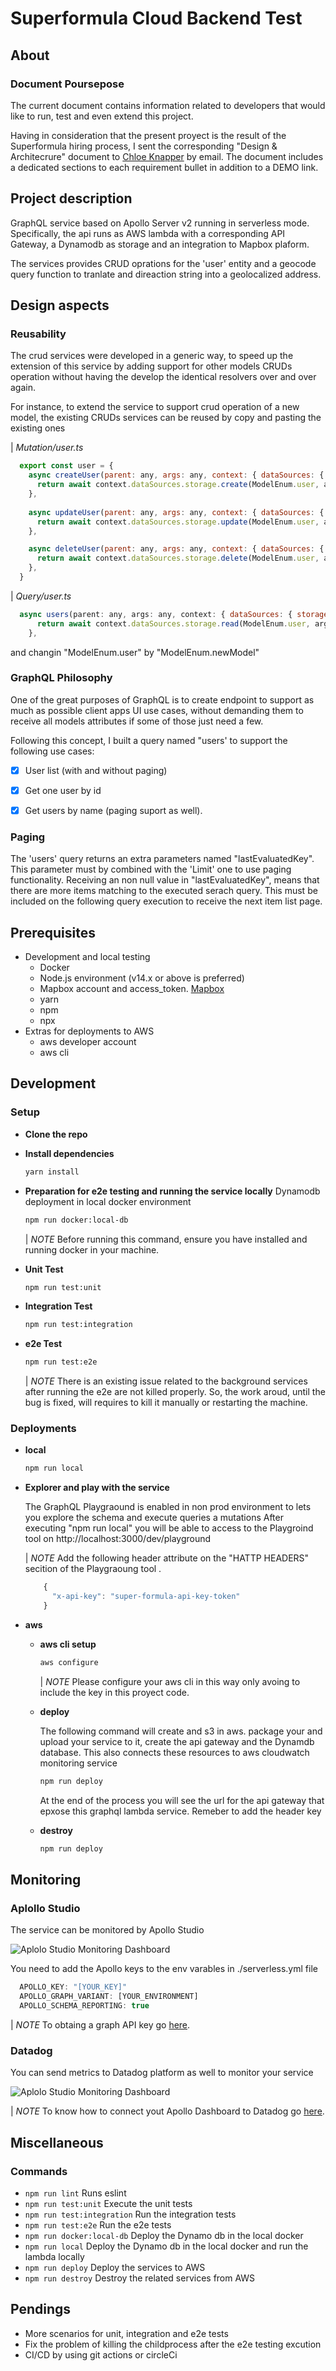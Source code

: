 # Superformula Cloud Backend Test

## About




### Document Poursepose

The current document contains information related to developers that would like to run, test and even extend this project.

Having in consideration that the present proyect is the result of the Superformula hiring process, I sent the corresponding "Design & Architecrure" document to [Chloe Knapper](https://www.linkedin.com/in/chloeknapper/) by email. The document includes a dedicated sections to each requirement bullet in addition to a DEMO link. 

## Project description

GraphQL service based on Apollo Server v2 running in serverless mode. Specifically, the api runs as AWS lambda with a corresponding API Gateway, a Dynamodb as storage and an integration to Mapbox plaform.

The services provides CRUD oprations for the 'user' entity and a geocode query function to tranlate and direaction string into a geolocalized address.

## Design aspects

### Reusability

The crud services were developed in a generic way, to speed up the extension of this service by adding support for other models CRUDs operation without having the develop the identical resolvers over and over again.

For instance, to extend the service to support crud operation of a new model, the existing CRUDs services can be reused by copy and pasting the existing ones

| *Mutation/user.ts*
```js
  export const user = {
    async createUser(parent: any, args: any, context: { dataSources: { storage: StorageDataSource}}, info: any) {
      return await context.dataSources.storage.create(ModelEnum.user, args);
    },
  
    async updateUser(parent: any, args: any, context: { dataSources: { storage: StorageDataSource}}, info: any) {
      return await context.dataSources.storage.update(ModelEnum.user, args);
    },

    async deleteUser(parent: any, args: any, context: { dataSources: { storage: StorageDataSource}}, info: any) {
      return await context.dataSources.storage.delete(ModelEnum.user, args);
    },
  }
  ```

| *Query/user.ts* 

```js
  async users(parent: any, args: any, context: { dataSources: { storage: StorageDataSource}}, info: any) {
      return await context.dataSources.storage.read(ModelEnum.user, args);
    },
```

and changin "ModelEnum.user" by "ModelEnum.newModel"

### GraphQL Philosophy

One of the great purposes of GraphQL is to create endpoint to support as much as possible client apps UI use cases, without demanding them to receive all models attributes if some of those just need a few.

Following this concept, I built a query named "users' to support the following use cases:
- [x] User list (with and without paging)
- [x] Get one user by id
- [x] Get users by name (paging suport as well).


### Paging

The 'users' query returns an extra parameters named "lastEvaluatedKey". This parameter must by combined with the 'Limit' one to use paging functionality.
Receiving an non null value in "lastEvaluatedKey", means that there are more items matching to the executed serach query. This must be included on the following query execution to receive the next item list page.


## Prerequisites

* Development and local testing
    * Docker
    * Node.js environment (v14.x or above is preferred)
    * Mapbox account and access_token. [Mapbox](https://mapbox.com)
    * yarn
    * npm
    * npx
* Extras for deployments to AWS
    * aws developer account
    * aws cli



## Development

### Setup


- **Clone the repo**
- **Install dependencies**

  ```bash
  yarn install
  ```

- **Preparation for e2e testing and running the service locally**
  Dynamodb deployment in local docker environment

  ```bash
  npm run docker:local-db
  ```

  | *NOTE* Before running this command, ensure you have installed and running docker in your machine.

- **Unit Test**

  ```bash
  npm run test:unit
  ```
- **Integration Test**

  ```bash
  npm run test:integration
  ```

- **e2e Test**
  ```bash
  npm run test:e2e
  ```
  | *NOTE* There is an existing issue related to the background services after running the e2e are not killed properly. So, the work aroud, until the bug is fixed, will requires to kill it manually or restarting the machine. 


### Deployments

- **local**

  ```bash
  npm run local
  ```

- **Explorer and play with the service**

  The GraphQL Playgraound is enabled in non prod environment to lets you explore the schema and execute queries a mutations
  After executing "npm run local" you will be able to access to the Playgroind tool on http://localhost:3000/dev/playground

  | *NOTE* Add the following header attribute on the "HATTP HEADERS" secition of the Playgraoung tool . 
  ```js
      {
        "x-api-key": "super-formula-api-key-token"
      }
  ```

- **aws**

  - **aws cli setup**

    ```bash
    aws configure
    ```

    | *NOTE* Please configure your aws cli in this way only avoing to include the key in this proyect code.

  - **deploy**

    The following command will create and s3 in aws. package your and upload your service to it, create the api gateway and the Dynamdb database. This also connects these resources to aws cloudwatch monitoring service

    ```bash
    npm run deploy
    ```

    At the end of the process you will see the url for the api gateway that epxose this graphql lambda service. Remeber to add the header key

  - **destroy**
    ```bash
    npm run deploy
    ```

## Monitoring

### Aplollo Studio

The service can be monitored by Apollo Studio

![Aplolo Studio Monitoring Dashboard](./images/ApolloStudio.png)

You need to add the Apollo keys to the env varables in ./serverless.yml file

```javascript
  APOLLO_KEY: "[YOUR_KEY]"
  APOLLO_GRAPH_VARIANT: [YOUR_ENVIRONMENT]
  APOLLO_SCHEMA_REPORTING: true
```

| *NOTE* To obtaing a graph API key go [here](https://www.apollographql.com/docs/studio/setup-analytics/#pushing-traces-from-apollo-server).

### Datadog

You can send metrics to Datadog platform as well to monitor your service

![Aplolo Studio Monitoring Dashboard](./images/Datadog.png)

| *NOTE* To know how to connect yout Apollo Dashboard to Datadog go [here](https://www.apollographql.com/docs/studio/datadog-integration/#gatsby-focus-wrapper).

## Miscellaneous
### Commands

- `npm run lint` Runs eslint
- `npm run test:unit` Execute the unit tests
- `npm run test:integration` Run the integration tests
- `npm run test:e2e` Run the e2e tests
- `npm run docker:local-db` Deploy the Dynamo db in the local docker
- `npm run local` Deploy the Dynamo db in the local docker and run the lambda locally
- `npm run deploy` Deploy the services to AWS
- `npm run destroy` Destroy the related services from AWS

## Pendings
- More scenarios for unit, integration and e2e tests
- Fix the problem of killing the childprocess after the e2e testing excution
- CI/CD by using git actions or circleCi
